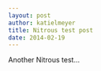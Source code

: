 ```yaml
---
layout: post
author: katielmeyer
title: Nitrous test post
date: 2014-02-19
---
```



Another Nitrous test...